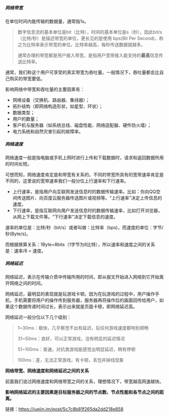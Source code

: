 ##### 网络带宽

在单位时间内能传输的数据量，通常指1s。

> 数字信息流的基本单位是bit（比特），时间的基本单位是s（秒），因此bit/s（比特/秒）是描述带宽的单位，更长见的是使用 bps(Bit Per Second)，称之为比特率表示带宽的单位。比特率越高，每秒传送数据就越多。
>
> 通常办理的带宽都是用户接入带宽，是指用户宽带接入能支持的**最高**信息传送比特率。

通常，我们称这个用户可享受的真实带宽为吞吐量。一般情况下，吞吐量都会比自己购买的带宽要低。

影响网络中带宽和吞吐量的主要因素有：

- 网络设备（交换机、路由器、集线器）；
- 拓扑结构（即网络构造形状，如星型、环状）；
- 数据类型；
- 用户的数量；
- 客户机与服务器（如系统总线、磁盘性能、网络适配器、硬件防火墙）；
- 电力系统和自然灾害引起的故障率。

#####  网络速度

网络速度一般是指电脑或手机上网时进行上传和下载数据时，请求和返回数据所用的时间长短。

可想而知，网络速度肯定是和带宽有关系的。不同的带宽所具有的宽带速率肯定是不同的，这里说的宽带速率我们一般分位上行速率和下行速率。

- 上行速率，是指用户向互联网发送信息时的数据传输速率。比如：你向QQ空间传送图片、向百度云服务器传送图片或视频等。“上行速率”决定上传信息的速度。
- 下行速率，是指互联网向用户发送信息时的数据传输速率，比如打开浏览器，从网上下载文件等。“下行速率”决定下载信息的速度。

速率的单位是：比特/秒（bit/s）或者叫做：比特率（bps)，而速度的单位：字节/秒(Byte/s)。

而根据换算关系：1Byte=8bits（1字节为8比特），所以速率和速度之间的关系是：速率/8 = 速度。

##### 网络延迟

网络延迟，表示在传输介质中传输所用的时间，即从报文开始进入网络到它开始离开网络之间的时间。

网络延迟，最明显的表现就是玩游戏卡顿。因为在玩游戏的过程中，用户操作手机，手机需要将用户的操作传到服务器，服务器再将操作后的画面回传给用户，如果这个数据传递时间过长，表示出来就是页面卡顿，即网络延迟高。

网络延迟一般分位以下几个级别：

> 1~30ms：极快，几乎察觉不出有延迟，玩任何游戏速度都特别顺畅
>
> 31~50ms：良好，可以正常游戏，没有明显的延迟情况
>
> 51~100ms：普通，对抗类游戏能感觉出明显延迟，稍有停顿
>
> 100ms：差，无法正常游戏，有卡顿，丢包并掉线现象

**网络带宽、网络速度和网络延迟之间的关系**

前面我们说过网络速度和网络带宽之间的关系，理想情况下，带宽越高网速越快。

**影响网络延迟的主要因素是目标服务器之间的节点数、节点性能和各节点之间的距离。**

链接：https://juejin.im/post/5c7c8b81f265da2dd218e858

